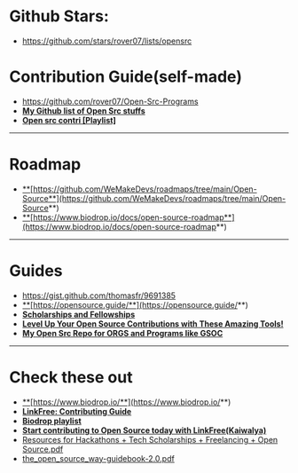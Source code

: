 # Github Stars:
- https://github.com/stars/rover07/lists/opensrc
# Contribution Guide(self-made)
- https://github.com/rover07/Open-Src-Programs
- [**My Github list of Open Src stuffs**](https://github.com/stars/rover07/lists/opensrc)
-  [**Open src contri [Playlist]**](https://youtube.com/playlist?list=PL9AedAKNmDw06p0YxqysCohJqxoIuBs3Z&si=vyVv8vPzTIr4vA_w)
---
# **Roadmap**
- [**](https://github.com/WeMakeDevs/roadmaps/tree/main/Open-Source)[https://github.com/WeMakeDevs/roadmaps/tree/main/Open-Source**](https://github.com/WeMakeDevs/roadmaps/tree/main/Open-Source**)
- [**](https://www.biodrop.io/docs/open-source-roadmap)[https://www.biodrop.io/docs/open-source-roadmap**](https://www.biodrop.io/docs/open-source-roadmap**)
---
# **Guides**
- https://gist.github.com/thomasfr/9691385
- [**](https://opensource.guide/)[https://opensource.guide/**](https://opensource.guide/**)
- **[Scholarships and Fellowships](https://doc.clickup.com/37467761/d/h/13qdkh-84/35eb87880124978/13qdkh-104)**
- **[Level Up Your Open Source Contributions with These Amazing Tools!](https://deepakrudrapaul.hashnode.dev/level-up-your-open-source-contributions-with-these-amazing-tools#clk4am6v40caafgnv2zwxcb6m)**
- [**My Open Src Repo for ORGS and Programs like GSOC**](https://github.com/rover07/OpenSrc)
---
<!--
# **Articles**
- [**](https://dev.to/opensauced/how-to-participate-in-hackoberfest-13hm)[https://dev.to/opensauced/how-to-participate-in-hackoberfest-13hm**](https://dev.to/opensauced/how-to-participate-in-hackoberfest-13hm**)
- [**](https://medium.com/@pratikbaid3/gsoc-2021-ccextractor-flood-mobile-55a51289cc6a)[https://medium.com/@pratikbaid3/gsoc-2021-ccextractor-flood-mobile-55a51289cc6a**](https://medium.com/@pratikbaid3/gsoc-2021-ccextractor-flood-mobile-55a51289cc6a**)
- [**](https://medium.com/@pratikbaid3/baking-open-source-into-your-learning-process-57133cc584c1)[https://medium.com/@pratikbaid3/baking-open-source-into-your-learning-process-57133cc584c1**](https://medium.com/@pratikbaid3/baking-open-source-into-your-learning-process-57133cc584c1**)
-->

# **Check these out**
- [**](https://www.biodrop.io/)[https://www.biodrop.io/**](https://www.biodrop.io/**)
- **[LinkFree: Contributing Guide](https://youtu.be/dfeSpGd8leU?si=xiNP0TykioW5VPYz)**
- [**Biodrop playlist**](https://youtube.com/playlist?list=PL4lTrYcDuAfyU0fJcCGLm5r-hM_rqXaxd&si=3Ku3vr3QxahRp4Wu)
- **[Start contributing to Open Source today with LinkFree(Kaiwalya)](https://youtu.be/ugPBOZzPBdo?si=5jbHI7FP0uAnVlQG)**
- [Resources for Hackathons + Tech Scholarships + Freelancing + Open Source.pdf](https://prod-files-secure.s3.us-west-2.amazonaws.com/80fadc12-4064-438c-9a8c-8e4a42c1d953/9ceee189-ee09-424c-bd36-d9eba759a317/Resources_for_Hackathons__Tech_Scholarships__Freelancing__Open_Source.pdf)
- [the_open_source_way-guidebook-2.0.pdf](https://prod-files-secure.s3.us-west-2.amazonaws.com/80fadc12-4064-438c-9a8c-8e4a42c1d953/2160379e-9e78-491b-a453-5334e48ca268/the_open_source_way-guidebook-2.0.pdf)